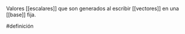 Valores [[escalares]] que son generados al escribir [[vectores]] en una [[base]] fija. 

#definición 
